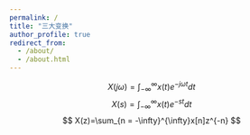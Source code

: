 ```yaml
---
permalink: /
title: "三大变换"
author_profile: true
redirect_from: 
  - /about/
  - /about.html
---
```



$$
X(j\omega)=\int_{-\infty}^{\infty}x(t)e^{-j\omega t}dt
$$
$$
X(s)=\int_{-\infty}^{\infty}x(t)e^{-st}dt
$$
$$
X(z)=\sum_{n = -\infty}^{\infty}x[n]z^{-n}
$$
